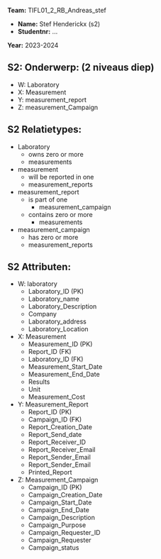 **Team:** TIFL01_2_RB_Andreas_stef

- **Name:** Stef Henderickx (s2)
- **Studentnr:** ...

**Year:** 2023-2024

S2: Onderwerp: (2 niveaus diep)
-----------------------------
- W: Laboratory
- X: Measurement
- Y: measurement_report
- Z: measurement_Campaign

S2 Relatietypes:
-------------
- Laboratory
  - owns zero or more
  - measurements
- measurement
  - will be reported in one
  - measurement_reports
- measurement_report
  - is part of one
    - measurement_campaign
  - contains zero or more 
    - measurements
- measurement_campaign
  - has zero or more
  - measurement_reports

S2 Attributen:
--------------
- W: laboratory
  - Laboratory_ID (PK)
  - Laboratory_name
  - Laboratory_Description
  - Company
  - Laboratory_address
  - Laboratory_Location
- X: Measurement
  - Measurement_ID (PK)
  - Report_ID (FK)
  - Laboratory_ID (FK)
  - Measurement_Start_Date
  - Measurement_End_Date
  - Results
  - Unit
  - Measurement_Cost
- Y: Measurement_Report
  - Report_ID (PK)
  - Campaign_ID (FK)
  - Report_Creation_Date
  - Report_Send_date
  - Report_Receiver_ID
  - Report_Receiver_Email
  - Report_Sender_Email
  - Report_Sender_Email
  - Printed_Report
- Z: Measurement_Campaign
  - Campaign_ID (PK)
  - Campaign_Creation_Date
  - Campaign_Start_Date
  - Campaign_End_Date
  - Campaign_Description
  - Campaign_Purpose
  - Campaign_Requester_ID
  - Campaign_Requester
  - Campaign_status

